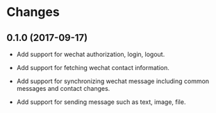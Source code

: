 
Changes
=======

0.1.0 (2017-09-17)
-------------------

  * Add support for wechat authorization, login, logout.

  * Add support for fetching wechat contact information.

  * Add support for synchronizing wechat message including common messages and contact changes.

  * Add support for sending message such as text, image, file.
